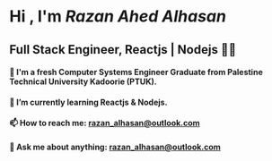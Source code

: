 # Hi , I'm **_Razan Ahed Alhasan_**
## Full Stack Engineer, Reactjs | Nodejs :woman_technologist:
#### 🔭 I'm a fresh Computer Systems Engineer Graduate from Palestine Technical University Kadoorie (PTUK).
#### 🌱 I’m currently learning Reactjs & Nodejs.
#### 📫 How to reach me: razan_alhasan@outlook.com
#### 💬 Ask me about anything: razan_alhasan@outlook.com
<!--
**Razan-Alhasan/Razan-Alhasan** is a ✨ _special_ ✨ repository because its `README.md` (this file) appears on your GitHub profile.

Here are some ideas to get you started:

- 🔭 I’m currently working on ...
- 🌱 I’m currently learning ...
- 👯 I’m looking to collaborate on ...
- 🤔 I’m looking for help with ...
- 💬 Ask me about ...
- 📫 How to reach me: ...
- 😄 Pronouns: ...
- ⚡ Fun fact: ...
-->
